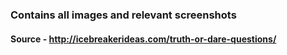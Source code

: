 ### Contains all images and relevant screenshots

#### Source - http://icebreakerideas.com/truth-or-dare-questions/
